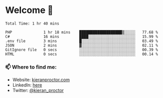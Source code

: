# Welcome 🦘

<!--START_SECTION:waka-->

```text
Total Time: 1 hr 40 mins

PHP              1 hr 18 mins    ███████████████████▒░░░░░   77.68 %
C#               16 mins         ████░░░░░░░░░░░░░░░░░░░░░   15.99 %
.env file        3 mins          █░░░░░░░░░░░░░░░░░░░░░░░░   03.49 %
JSON             2 mins          ▓░░░░░░░░░░░░░░░░░░░░░░░░   02.11 %
GitIgnore file   0 secs          ░░░░░░░░░░░░░░░░░░░░░░░░░   00.39 %
HTML             0 secs          ░░░░░░░░░░░░░░░░░░░░░░░░░   00.14 %
```

<!--END_SECTION:waka-->

### 📫 Where to find me:

-   Website: [kieranproctor.com](https://kieranproctor.com/)
-   LinkedIn: [here](https://www.linkedin.com/in/kieran-proctor-086b5a159/)
-   Twitter: [@kieran_proctor](https://twitter.com/kieran_proctor)
